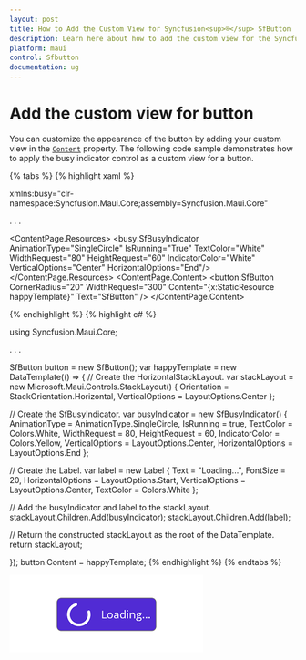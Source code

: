 ```yaml
---
layout: post
title: How to Add the Custom View for Syncfusion<sup>®</sup> SfButton
description: Learn here about how to add the custom view for the Syncfusion<sup>®</sup> .NET MAUI Button (SfButton) control.
platform: maui
control: Sfbutton
documentation: ug
---
```


# Add the custom view for button

You can customize the appearance of the button by adding your custom view in the [`Content`](https://help.syncfusion.com/cr/maui/Syncfusion.Maui.Buttons.SfButton.html#Syncfusion_Maui_Buttons_SfButton_Content) property. The following code sample demonstrates how to apply the busy indicator control as a custom view for a button.

{% tabs %}
{% highlight xaml %}

xmlns:busy="clr-namespace:Syncfusion.Maui.Core;assembly=Syncfusion.Maui.Core"

. . .

<ContentPage.Resources>
        <ResourceDictionary>
            <DataTemplate x:Key="happyTemplate">
                <HorizontalStackLayout>
                    <busy:SfBusyIndicator AnimationType="SingleCircle" IsRunning="True" TextColor="White" WidthRequest="80" HeightRequest="60" IndicatorColor="White" VerticalOptions="Center" HorizontalOptions="End"/>
                    <Label Text="Loading..." FontSize="20" HorizontalOptions="Start" VerticalOptions="Center" TextColor="White" />
                </HorizontalStackLayout>
            </DataTemplate>
        </ResourceDictionary>
</ContentPage.Resources>
<ContentPage.Content>
    <button:SfButton  CornerRadius="20"  WidthRequest="300"   Content="{x:StaticResource happyTemplate}" Text="SfButton"   />
</ContentPage.Content>

{% endhighlight %}
{% highlight c# %}

using Syncfusion.Maui.Core;

. . . 

SfButton button = new SfButton();
var happyTemplate = new DataTemplate(() =>
{
// Create the HorizontalStackLayout.
var stackLayout = new Microsoft.Maui.Controls.StackLayout()
{
    Orientation = StackOrientation.Horizontal,
    VerticalOptions = LayoutOptions.Center
};

// Create the SfBusyIndicator.
var busyIndicator = new SfBusyIndicator()
{
    AnimationType = AnimationType.SingleCircle,
    IsRunning = true,
    TextColor = Colors.White,
    WidthRequest = 80,
    HeightRequest = 60,
    IndicatorColor = Colors.Yellow,
    VerticalOptions = LayoutOptions.Center,
    HorizontalOptions = LayoutOptions.End
};

// Create the Label.
var label = new Label
{
    Text = "Loading...",
    FontSize = 20,
    HorizontalOptions = LayoutOptions.Start,
    VerticalOptions = LayoutOptions.Center,
    TextColor = Colors.White
};

// Add the busyIndicator and label to the stackLayout.
stackLayout.Children.Add(busyIndicator);
stackLayout.Children.Add(label);

// Return the constructed stackLayout as the root of the DataTemplate.
return stackLayout;

});
button.Content = happyTemplate;
{% endhighlight %}
{% endtabs %}

![SfButton with custom view](images/button-content.png)